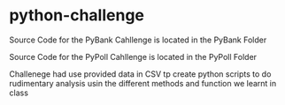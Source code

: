 # python-challenge

Source Code for the PyBank Cahllenge is located in the PyBank Folder

Source Code for the PyPoll Cahllenge is located in the PyPoll Folder

Challenege had use provided data in CSV tp create python scripts to do rudimentary analysis usin the different methods and function we learnt in class 
